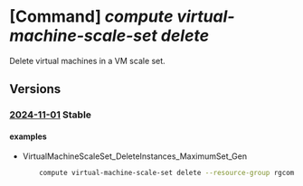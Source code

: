 # [Command] _compute virtual-machine-scale-set delete_

Delete virtual machines in a VM scale set.

## Versions

### [2024-11-01](/Resources/mgmt-plane/L3N1YnNjcmlwdGlvbnMve30vcmVzb3VyY2Vncm91cHMve30vcHJvdmlkZXJzL21pY3Jvc29mdC5jb21wdXRlL3ZpcnR1YWxtYWNoaW5lc2NhbGVzZXRzL3t9L2RlbGV0ZQ==/2024-11-01.xml) **Stable**

<!-- mgmt-plane /subscriptions/{}/resourcegroups/{}/providers/microsoft.compute/virtualmachinescalesets/{}/delete 2024-11-01 -->

#### examples

- VirtualMachineScaleSet_DeleteInstances_MaximumSet_Gen
    ```bash
        compute virtual-machine-scale-set delete --resource-group rgcompute --vm-scale-set-name aaaaaaaaaaaaaaaaaaaa --force-deletion True --instance-ids "[aaaaaaaaaaaaaaaaaaaaaaaaa]"
    ```
